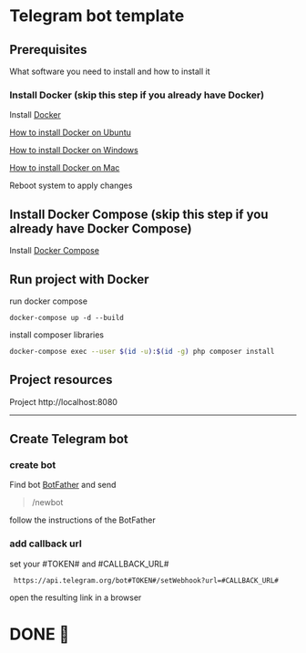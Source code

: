 # Telegram bot template

## Prerequisites

What software you need to install and how to install it

### Install Docker (skip this step if you already have Docker)

Install [Docker](https://docs.docker.com/install/)

[How to install Docker on Ubuntu](https://docs.docker.com/engine/install/ubuntu/)

[How to install Docker on Windows](https://docs.docker.com/desktop/install/windows-install/)

[How to install Docker on Mac](https://docs.docker.com/desktop/install/mac-install/)


Reboot system to apply changes

## Install Docker Compose (skip this step if you already have Docker Compose)

Install [Docker Compose](https://docs.docker.com/compose/install/)

## Run project with Docker

run docker compose
```
docker-compose up -d --build
```

install composer libraries
```bash
docker-compose exec --user $(id -u):$(id -g) php composer install
```

## Project resources

Project http://localhost:8080
___


## Create Telegram bot

### create bot

Find bot [BotFather](https://t.me/BotFather) and send 
> /newbot

follow the instructions of the BotFather

### add callback url
set your #TOKEN# and #CALLBACK_URL#
```
 https://api.telegram.org/bot#TOKEN#/setWebhook?url=#CALLBACK_URL#
```
open the resulting link in a browser

# DONE 🎉
